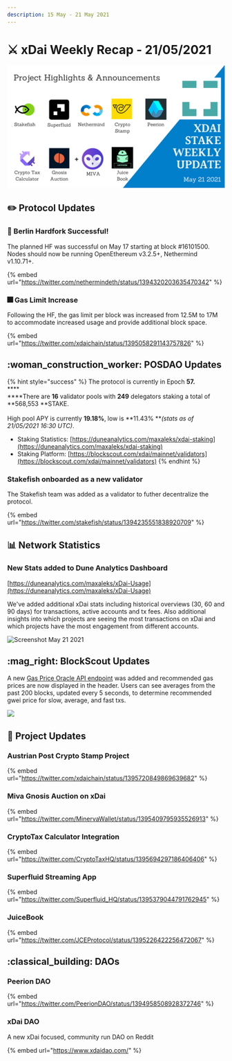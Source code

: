 ```yaml
---
description: 15 May - 21 May 2021
---
```


# ⚔️ xDai Weekly Recap - 21/05/2021

![](../../../../.gitbook/assets/Weekly-update.png)

## :pencil2: Protocol Updates

### :tada: Berlin Hardfork Successful!

The planned HF was successful on May 17 starting at block #16101500. Nodes should now be running OpenEthereum v3.2.5+, Nethermind v1.10.71+.

{% embed url="https://twitter.com/nethermindeth/status/1394320203635470342" %}

### :fireworks: Gas Limit Increase

Following the HF, the gas limit per block was increased from 12.5M to 17M to accommodate increased usage and provide additional block space.&#x20;

{% embed url="https://twitter.com/xdaichain/status/1395058291143757826" %}

## :woman\_construction\_worker: POSDAO Updates

{% hint style="success" %}
The protocol is currently in Epoch **57.**\
****\
****There are **16** validator pools with **249** delegators staking a total of **568,553 **STAKE.\
\
High pool APY is currently **19.18%**, low is **11.43% **_(stats as of 21/05/2021 16:30 UTC)_.

* Staking Statistics: [https://duneanalytics.com/maxaleks/xdai-staking](https://duneanalytics.com/maxaleks/xdai-staking)
* Staking Platform: [https://blockscout.com/xdai/mainnet/validators](https://blockscout.com/xdai/mainnet/validators)
{% endhint %}

### Stakefish onboarded as a new validator

The Stakefish team was added as a validator to futher decentralize the protocol.

{% embed url="https://twitter.com/stakefish/status/1394235551838920709" %}

## 📊 Network Statistics

### New Stats added to Dune Analytics Dashboard

[https://duneanalytics.com/maxaleks/xDai-Usage](https://duneanalytics.com/maxaleks/xDai-Usage)

We've added additional xDai stats including historical overviews (30, 60 and 90 days) for transactions, active accounts and tx fees. Also additional insights into which projects are seeing the most transactions on xDai and which projects have the most engagement from different accounts.

![Screenshot May 21 2021](../../../../.gitbook/assets/new-stats.png)

## :mag\_right: BlockScout Updates

A new [Gas Price Oracle API endpoint](../../../../for-developers/developer-resources/gas-price-oracle.md) was added and recommended gas prices are now displayed in the header. Users can see averages from the past 200 blocks, updated every 5 seconds, to determine recommended gwei price for slow, average, and fast txs.

![](<../../../../.gitbook/assets/bs-1 (3) (1).png>)

## :butterfly: Project Updates

### Austrian Post Crypto Stamp Project

{% embed url="https://twitter.com/xdaichain/status/1395720849869639682" %}

### Miva Gnosis Auction on xDai

{% embed url="https://twitter.com/MinervaWallet/status/1395409795935526913" %}

### CryptoTax Calculator Integration

{% embed url="https://twitter.com/CryptoTaxHQ/status/1395694297186406406" %}

### Superfluid Streaming App&#x20;

{% embed url="https://twitter.com/Superfluid_HQ/status/1395379044791762945" %}

### JuiceBook

{% embed url="https://twitter.com/JCEProtocol/status/1395226422256472067" %}

## :classical\_building: DAOs

### Peerion DAO

{% embed url="https://twitter.com/PeerionDAO/status/1394958508928372746" %}

### xDai DAO

A new xDai focused, community run DAO on Reddit

{% embed url="https://www.xdaidao.com/" %}

